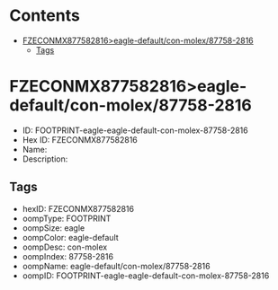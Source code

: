 



Contents
========

* [FZECONMX877582816>eagle-default/con-molex/87758-2816](#fzeconmx877582816eagle-defaultcon-molex87758-2816)
	* [Tags](#tags)

# FZECONMX877582816>eagle-default/con-molex/87758-2816

- ID: FOOTPRINT-eagle-eagle-default-con-molex-87758-2816
- Hex ID: FZECONMX877582816
- Name: 
- Description: 

## Tags

- hexID: FZECONMX877582816
- oompType: FOOTPRINT
- oompSize: eagle
- oompColor: eagle-default
- oompDesc: con-molex
- oompIndex: 87758-2816
- oompName: eagle-default/con-molex/87758-2816
- oompID: FOOTPRINT-eagle-eagle-default-con-molex-87758-2816
